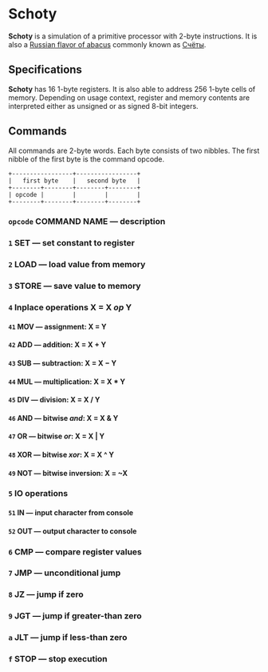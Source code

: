 # Schoty
**Schoty** is a simulation of a primitive processor with 2-byte instructions. It is also a [Russian flavor of abacus](https://en.wikipedia.org/wiki/Abacus#Russian) commonly known as [Счёты](https://ru.wikipedia.org/wiki/Счёты).

## Specifications
**Schoty** has 16 1-byte registers. It is also able to address 256 1-byte cells of memory. Depending on usage context, register and memory contents are interpreted either as unsigned or as signed 8-bit integers.

## Commands
All commands are 2-byte words. Each byte consists of two nibbles. The first nibble of the first byte is the command opcode.
```
+-----------------+-----------------+
|   first byte    |   second byte   |
+--------+--------+--------+--------+
| opcode |        |        |        |
+--------+--------+--------+--------+
```
### `opcode` **COMMAND NAME** &mdash; description
### `1` **SET** &mdash; set constant to register
### `2` **LOAD** &mdash; load value from memory
### `3` **STORE** &mdash; save value to memory
### `4` Inplace operations X = X *op* Y
#### `41` **MOV** &mdash; assignment: X = Y
#### `42` **ADD** &mdash; addition: X = X + Y
#### `43` **SUB** &mdash; subtraction: X = X &minus; Y
#### `44` **MUL** &mdash; multiplication: X = X * Y
#### `45` **DIV** &mdash; division: X = X / Y
#### `46` **AND** &mdash; bitwise *and*: X = X & Y
#### `47` **OR** &mdash; bitwise *or*: X = X | Y
#### `48` **XOR** &mdash; bitwise *xor*: X = X ^ Y
#### `49` **NOT** &mdash; bitwise inversion: X = ~X
### `5` IO operations
#### `51` **IN** &mdash; input character from console
#### `52` **OUT** &mdash; output character to console
### `6` **CMP** &mdash; compare register values
### `7` **JMP** &mdash; unconditional jump
### `8` **JZ** &mdash; jump if zero
### `9` **JGT** &mdash; jump if greater-than zero
### `a` **JLT** &mdash; jump if less-than zero
### `f` **STOP** &mdash; stop execution
